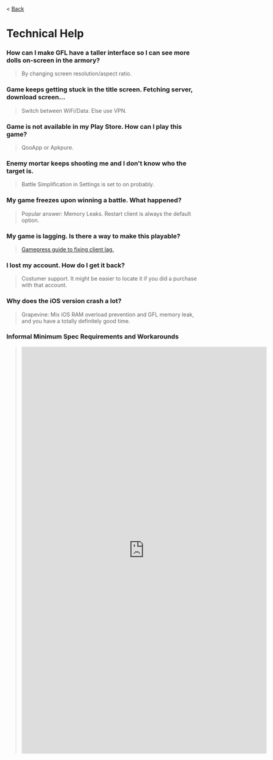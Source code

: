 < [Back](mainpage)

# Technical Help

### How can I make GFL have a taller interface so I can see more dolls on-screen in the armory?

> By changing screen resolution/aspect ratio.

### Game keeps getting stuck in the title screen. Fetching server, download screen...

> Switch between WiFi/Data. Else use VPN.

### Game is not available in my Play Store. How can I play this game?

> QooApp or Apkpure.

### Enemy mortar keeps shooting me and I don't know who the target is.

> Battle Simplification in Settings is set to on probably.

### My game freezes upon winning a battle. What happened?

> Popular answer: Memory Leaks. Restart client is always the default option.

### My game is lagging. Is there a way to make this playable?

> [Gamepress guide to fixing client lag.](https://gamepress.gg/girlsfrontline/fixing-gfl-client-lag-possible-workarounds)

### I lost my account. How do I get it back?

> Costumer support. It might be easier to locate it if you did a purchase with that account.

### Why does the iOS version crash a lot?

> Grapevine: Mix iOS RAM overload prevention and GFL memory leak, and you have a totally definitely good time.

### Informal Minimum Spec Requirements and Workarounds

> <iframe id="reddit-embed" src="https://www.redditmedia.com/r/girlsfrontline/comments/tejuwb/weekly_commanders_lounge_march_15_2022/i0wr7x1/?depth=1&amp;showmore=false&amp;embed=true&amp;showmedia=false&amp;theme=dark" sandbox="allow-scripts allow-same-origin allow-popups" style="border: none;" height="1062" width="640" scrolling="no"></iframe>